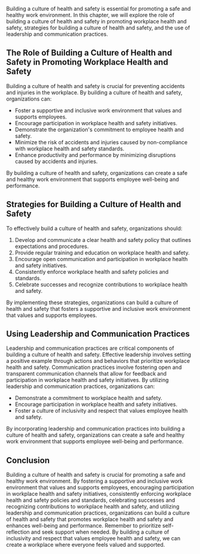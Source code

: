 
Building a culture of health and safety is essential for promoting a safe and healthy work environment. In this chapter, we will explore the role of building a culture of health and safety in promoting workplace health and safety, strategies for building a culture of health and safety, and the use of leadership and communication practices.

The Role of Building a Culture of Health and Safety in Promoting Workplace Health and Safety
--------------------------------------------------------------------------------------------

Building a culture of health and safety is crucial for preventing accidents and injuries in the workplace. By building a culture of health and safety, organizations can:

* Foster a supportive and inclusive work environment that values and supports employees.
* Encourage participation in workplace health and safety initiatives.
* Demonstrate the organization's commitment to employee health and safety.
* Minimize the risk of accidents and injuries caused by non-compliance with workplace health and safety standards.
* Enhance productivity and performance by minimizing disruptions caused by accidents and injuries.

By building a culture of health and safety, organizations can create a safe and healthy work environment that supports employee well-being and performance.

Strategies for Building a Culture of Health and Safety
------------------------------------------------------

To effectively build a culture of health and safety, organizations should:

1. Develop and communicate a clear health and safety policy that outlines expectations and procedures.
2. Provide regular training and education on workplace health and safety.
3. Encourage open communication and participation in workplace health and safety initiatives.
4. Consistently enforce workplace health and safety policies and standards.
5. Celebrate successes and recognize contributions to workplace health and safety.

By implementing these strategies, organizations can build a culture of health and safety that fosters a supportive and inclusive work environment that values and supports employees.

Using Leadership and Communication Practices
--------------------------------------------

Leadership and communication practices are critical components of building a culture of health and safety. Effective leadership involves setting a positive example through actions and behaviors that prioritize workplace health and safety. Communication practices involve fostering open and transparent communication channels that allow for feedback and participation in workplace health and safety initiatives. By utilizing leadership and communication practices, organizations can:

* Demonstrate a commitment to workplace health and safety.
* Encourage participation in workplace health and safety initiatives.
* Foster a culture of inclusivity and respect that values employee health and safety.

By incorporating leadership and communication practices into building a culture of health and safety, organizations can create a safe and healthy work environment that supports employee well-being and performance.

Conclusion
----------

Building a culture of health and safety is crucial for promoting a safe and healthy work environment. By fostering a supportive and inclusive work environment that values and supports employees, encouraging participation in workplace health and safety initiatives, consistently enforcing workplace health and safety policies and standards, celebrating successes and recognizing contributions to workplace health and safety, and utilizing leadership and communication practices, organizations can build a culture of health and safety that promotes workplace health and safety and enhances well-being and performance. Remember to prioritize self-reflection and seek support when needed. By building a culture of inclusivity and respect that values employee health and safety, we can create a workplace where everyone feels valued and supported.
